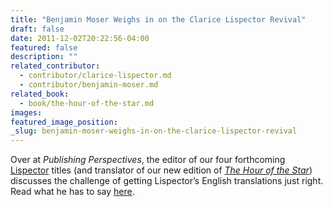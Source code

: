 ```yaml
---
title: "Benjamin Moser Weighs in on the Clarice Lispector Revival"
draft: false
date: 2011-12-02T20:22:56-04:00
featured: false
description: ""
related_contributor:
  - contributor/clarice-lispector.md
  - contributor/benjamin-moser.md
related_book:
  - book/the-hour-of-the-star.md
images:
featured_image_position: 
_slug: benjamin-moser-weighs-in-on-the-clarice-lispector-revival
---
```


Over at _Publishing Perspectives_, the editor of our four forthcoming [Lispector](http://ndbooks.com/blog/article/awesome-author-photos-clarice-lispector) titles (and translator of our new edition of [_The Hour of the Star_](http://ndbooks.com/book/the-hour-of-the-star)) discusses the challenge of getting Lispector’s English translations just right. Read what he has to say [here](http://publishingperspectives.com/2011/12/brazil-claire-lispector-second-chance-in-english/).

